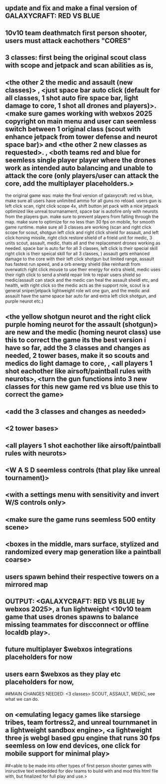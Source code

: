 ## update and fix and make a final version of GALAXYCRAFT: RED VS BLUE
## 10v10 team deathmatch first person shooter, users must attack eachothers "CORES"

## 3 classes: first being the original scout class with scope and jetpack and scan abilities as is, 

## <the other 2 the medic and assault (new classes)> <they cannot use jetpack or scope or scan> , <just space bar auto click (default for all classes, 1 shot auto fire space bar, light damage to core, 1 shot all drones and players)>. <make sure games working with webxos 2025 copyright on main menu and user can seemless switch between 1 original class (scout with enhance jetpack from tower defense and neurot space bar)> and <the other 2 new classes as requested>. <give me a final working with all menu buttons tested and working and a simplified UI that streamlines all stats and data into one ESC button menu seemless keeping user cursor locked into the first person shooter game>, <both teams red and blue for seemless single player player where the drones work as intended auto balancing and unable to attack the core (only players/user can attack the core, add the multiplayer placeholders.>

the original game was: make the final version of galaxycraft: red vs blue, make sure all users have unlimited ammo for all guns no reload. users gun is left click scan, right click scope 4x, shift button jet pack with a nice jetpack optimized like unreal tournanament, space bar is autofire only with neurots from the players gun. make sure to prevent players from falling through the map. make sure to optimize for no less than 30 fps on mobile, for smooth game runtime. make sure all 3 classes are working (scan and right click scope for scout, shotgun left click and right click shield for assault, and left click honing missile, right click restore shield of a frield unit for medic, 3 units scout, assault, medic, thats all and the replacement drones working as needed. space bar is auto far for all 3 classes, left click is their special skill right click is their speical skill for all 3 classes, ) assault gets enhanced damage to the core with their left click shotgun but limited range, assault has fastest run speed, and a orb energy shield (like reinhardt from overwatch right click mouse to use their energy for extra shield, medic uses their rigth click to send a shield repair link to repair users shield so medic/assault can stack and the medic can heal the assault sheidl etc, and health, with right click so the medic acts as the support role, scout is a general sniper/jetpack lightweight role wit one gun, and the medic and assault have the same space bar auto far and extra left click shotgun, and purple neurot etc.) 

## <the yellow shotgun neurot and the right click purple homing neurot for the assault (shotgun)> are new and the medic (homing neurot class) use this to correct the game its the best version i have so far, add the 3 classes and changes as needed, 2 tower bases, make it so scouts and medics do light damage to core, <assault does enhanced core damage with shotgun left click mouse but must be close> <but one shot drones and other players>, <all players 1 shot eachother like airsoft/paintball rules with neurots>, <turn the gun functions into 3 new classes for this new game red vs blue use this to correct the game>

## <add the 3 classes and changes as needed>
## <2 tower bases>
## <make it so scouts and medics do light damage to core>
## <but one shot drones and other players>
## <all players 1 shot eachother like airsoft/paintball rules with neurots>
## <W A S D seemless controls (that play like unreal tournament)>
## <with a settings menu with sensitivity and invert W/S controls only>
## <make sure the game runs seemless 500 entity scene>
## <boxes in the middle, mars surface, stylized and randomized every map generation like a paintball coarse>
## users spawn behind their respective towers on a mirrored map 
 
## OUTPUT: <GALAXYCRAFT: RED VS BLUE by webxos 2025>, a fun lightweight <10v10 team game that uses drones spawns to balance missing teammates for discconnect or offline localdb play>. 

## future multiplayer $webxos integrations placeholders for now
## users earn $webxos as they play etc placeholders for now, 

##MAIN CHANGES NEEDED:
<3 classes> SCOUT, ASSAULT, MEDIC, see what we can do. 
## <a modern take on team deathmatch three js for browers> on <sci fi mars space setting> <emulating legacy games like starsiege tribes, team fortress2, and unreal tournmanet in a lightweight sandbox engine>, <a lightweight three js webgl based gpu engine that runs 30 fps seemless on low end devices, one click for mobile support for minimal play>

##<able to be made into other types of first person shooter games with insructive text embedded for dev teams to build with and mod this html file with, but finalized for full play and use.>
